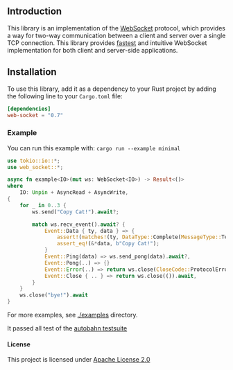 ## Introduction

This library is an implementation of the [WebSocket](https://en.wikipedia.org/wiki/WebSocket) protocol, which provides a way for two-way communication between a client and server over a single TCP connection. This library provides [fastest](https://github.com/nurmohammed840/web-socket-benchmark) and intuitive WebSocket implementation for both client and server-side applications.

## Installation

To use this library, add it as a dependency to your Rust project by adding the following line to your `Cargo.toml` file:

```toml
[dependencies]
web-socket = "0.7"
```

### Example

You can run this example with: `cargo run --example minimal`

```rust no_run
use tokio::io::*;
use web_socket::*;

async fn example<IO>(mut ws: WebSocket<IO>) -> Result<()>
where
    IO: Unpin + AsyncRead + AsyncWrite,
{
    for _ in 0..3 {
        ws.send("Copy Cat!").await?;

        match ws.recv_event().await? {
            Event::Data { ty, data } => {
                assert!(matches!(ty, DataType::Complete(MessageType::Text)));
                assert_eq!(&*data, b"Copy Cat!");
            }
            Event::Ping(data) => ws.send_pong(data).await?,
            Event::Pong(..) => {}
            Event::Error(..) => return ws.close(CloseCode::ProtocolError).await,
            Event::Close { .. } => return ws.close(()).await,
        }
    }
    ws.close("bye!").await
}
```

For more examples, see [./examples](https://github.com/nurmohammed840/websocket.rs/tree/master/examples) directory.

It passed all test of the [autobahn testsuite](https://github.com/crossbario/autobahn-testsuite)

#### License

This project is licensed under [Apache License 2.0](https://github.com/nurmohammed840/websocket.rs/blob/master/LICENSE)
